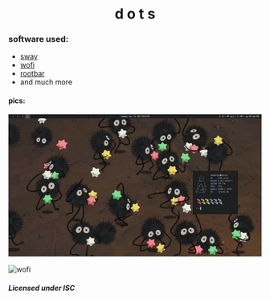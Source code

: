 <div align="center">
  <h1>d o t s</h1>
</div>

### software used:
* [sway](https://github.com/swaywm/sway)
* [wofi](https://hg.sr.ht/~scoopta/wofi)
* [rootbar](https://hg.sr.ht/~scoopta/rootbar)
* and much more

#### pics:

![rice](dancin.png)

![wofi](https://i.salejandro.me/kH1jKJ.png)

###### **Licensed under ISC**

